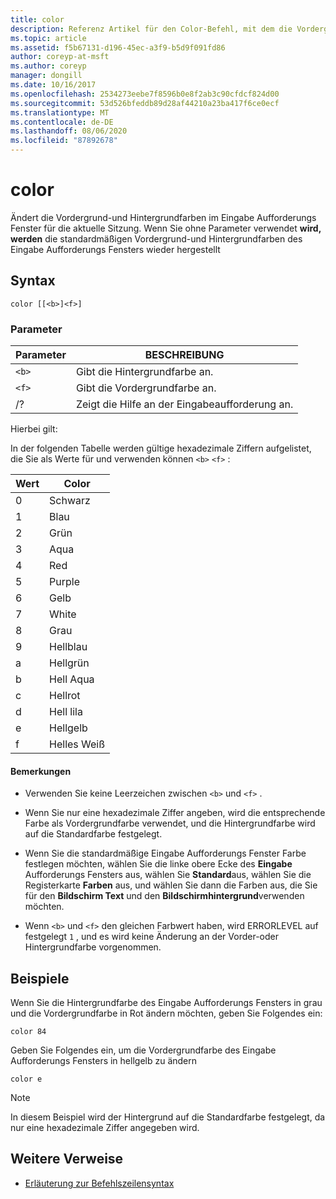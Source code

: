 ```yaml
---
title: color
description: Referenz Artikel für den Color-Befehl, mit dem die Vordergrund-und Hintergrundfarben im Eingabe Aufforderungs Fenster für die aktuelle Sitzung geändert werden.
ms.topic: article
ms.assetid: f5b67131-d196-45ec-a3f9-b5d9f091fd86
author: coreyp-at-msft
ms.author: coreyp
manager: dongill
ms.date: 10/16/2017
ms.openlocfilehash: 2534273eebe7f8596b0e8f2ab3c90cfdcf824d00
ms.sourcegitcommit: 53d526bfeddb89d28af44210a23ba417f6ce0ecf
ms.translationtype: MT
ms.contentlocale: de-DE
ms.lasthandoff: 08/06/2020
ms.locfileid: "87892678"
---
```

# <a name="color"></a>color

Ändert die Vordergrund-und Hintergrundfarben im Eingabe Aufforderungs Fenster für die aktuelle Sitzung. Wenn Sie ohne Parameter verwendet **wird, werden** die standardmäßigen Vordergrund-und Hintergrundfarben des Eingabe Aufforderungs Fensters wieder hergestellt

## <a name="syntax"></a>Syntax

```
color [[<b>]<f>]
```

### <a name="parameters"></a>Parameter

| Parameter | BESCHREIBUNG |
| --------- | ----------- |
| `<b>` | Gibt die Hintergrundfarbe an. |
| `<f>` | Gibt die Vordergrundfarbe an. |
| /? | Zeigt die Hilfe an der Eingabeaufforderung an. |

Hierbei gilt:

In der folgenden Tabelle werden gültige hexadezimale Ziffern aufgelistet, die Sie als Werte für und verwenden können `<b>` `<f>` :

| Wert | Color |
| ----- | ----- |
| 0 | Schwarz |
| 1 | Blau |
| 2 | Grün |
| 3 | Aqua |
| 4 | Red |
| 5 | Purple |
| 6 | Gelb |
| 7 | White |
| 8 | Grau |
| 9 | Hellblau |
| a | Hellgrün |
| b | Hell Aqua |
| c | Hellrot |
| d | Hell lila |
| e | Hellgelb |
| f | Helles Weiß |

#### <a name="remarks"></a>Bemerkungen

- Verwenden Sie keine Leerzeichen zwischen `<b>` und `<f>` .

- Wenn Sie nur eine hexadezimale Ziffer angeben, wird die entsprechende Farbe als Vordergrundfarbe verwendet, und die Hintergrundfarbe wird auf die Standardfarbe festgelegt.

- Wenn Sie die standardmäßige Eingabe Aufforderungs Fenster Farbe festlegen möchten, wählen Sie die linke obere Ecke des **Eingabe** Aufforderungs Fensters aus, wählen Sie **Standard**aus, wählen Sie die Registerkarte **Farben** aus, und wählen Sie dann die Farben aus, die Sie für den **Bildschirm Text** und den **Bildschirmhintergrund**verwenden möchten.

- Wenn `<b>` und `<f>` den gleichen Farbwert haben, wird ERRORLEVEL auf festgelegt `1` , und es wird keine Änderung an der Vorder-oder Hintergrundfarbe vorgenommen.

## <a name="examples"></a>Beispiele

Wenn Sie die Hintergrundfarbe des Eingabe Aufforderungs Fensters in grau und die Vordergrundfarbe in Rot ändern möchten, geben Sie Folgendes ein:

```
color 84
```

Geben Sie Folgendes ein, um die Vordergrundfarbe des Eingabe Aufforderungs Fensters in hellgelb zu ändern

```
color e
```

> [!NOTE]
> In diesem Beispiel wird der Hintergrund auf die Standardfarbe festgelegt, da nur eine hexadezimale Ziffer angegeben wird.

## <a name="additional-references"></a>Weitere Verweise

- [Erläuterung zur Befehlszeilensyntax](command-line-syntax-key.md)
